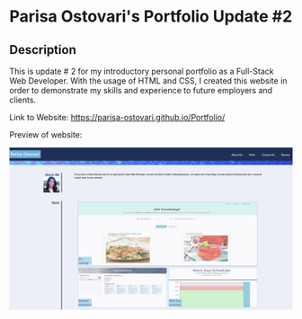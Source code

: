 # Parisa Ostovari's Portfolio Update #2

## Description

This is update # 2 for my introductory personal portfolio as a Full-Stack Web Developer. With the usage of HTML and CSS, I created this website in order to demonstrate my skills and experience to future employers and clients.

Link to Website: https://parisa-ostovari.github.io/Portfolio/

Preview of website:

![Website-Preview](./assets/images/Portfolio%20Update%202%20Screenshot.png)






